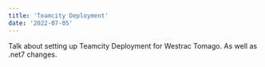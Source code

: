 ```yaml
---
title: 'Teamcity Deployment'
date: '2022-07-05'
---
```


Talk about setting up Teamcity Deployment for Westrac Tomago. As well as .net7 changes. 
